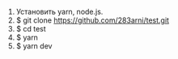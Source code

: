 1. Установить yarn, node.js.
2. $ git clone https://github.com/283arni/test.git
3. $ cd test
4. $ yarn
5. $ yarn dev
